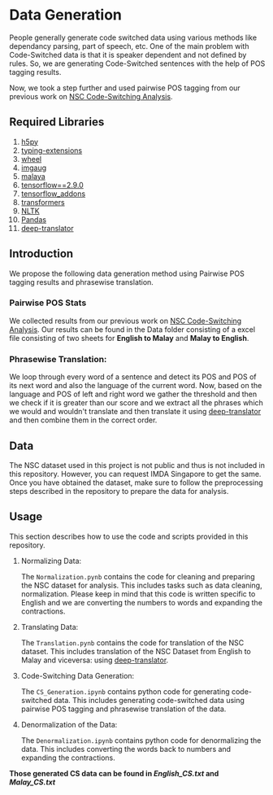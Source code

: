 # Data Generation

People generally generate code switched data using various methods like dependancy parsing, part of speech, etc. One of the main problem with Code-Switched data is that it is speaker dependent and not defined by rules. So, we are generating Code-Switched sentences with the help of POS tagging results.

Now, we took a step further and used pairwise POS tagging from our previous work on [NSC Code-Switching Analysis](https://github.com/kjgpta/NSC-Code-Switch-Analysis). 

## Required Libraries 
1. [h5py](https://pypi.org/project/h5py/)
2. [typing-extensions](https://pypi.org/project/typing-extensions/)
3. [wheel](https://pypi.org/project/wheel/)
4. [imgaug](https://pypi.org/project/imgaug/)
5. [malaya](https://pypi.org/project/malaya/)
6. [tensorflow==2.9.0](https://pypi.org/project/tensorflow/)
7. [tensorflow_addons](https://pypi.org/project/tensorflow-addons/)
8. [transformers](https://pypi.org/project/transformers3/)
9. [NLTK](https://pypi.org/project/nltk/)
10. [Pandas](https://pypi.org/project/pandas/)
11. [deep-translator](https://pypi.org/project/deep-translator/)


## Introduction
We propose the following data generation method using Pairwise POS tagging results and phrasewise translation.

### Pairwise POS Stats
We collected results from our previous work on [NSC Code-Switching Analysis](https://github.com/kjgpta/NSC-Code-Switch-Analysis). Our results can be found in the Data folder consisting of a excel file consisting of two sheets for **English to Malay** and 
**Malay to English**.

### Phrasewise Translation: 
We loop through every word of a sentence and detect its POS and POS of its next word and also the language of the current word. Now, based on the language and POS of left and right word we gather the threshold and then we check if it is greater than our score and we extract all the phrases which we would and wouldn't translate and then translate it using [deep-translator](https://pypi.org/project/deep-translator/) and then combine them in the correct order.

## Data

The NSC dataset used in this project is not public and thus is not included in this repository. However, you can request IMDA Singapore to get the same. Once you have obtained the dataset, make sure to follow the preprocessing steps described in the repository to prepare the data for analysis.

## Usage
This section describes how to use the code and scripts provided in this repository.

1. Normalizing Data:

   The `Normalization.pynb` contains the code for cleaning and preparing the NSC dataset for analysis. This includes tasks such as data cleaning, normalization. Please keep in mind that this code is written specific to English and we are converting the numbers to words and expanding the contractions.

2. Translating Data:

   The `Translation.pynb` contains the code for translation of the NSC dataset. This includes translation of the NSC Dataset from English to Malay and viceversa: using [deep-translator](https://pypi.org/project/deep-translator/).

3. Code-Switching Data Generation:

   The `CS_Generation.ipynb` contains python code for generating code-switched data. This includes generating code-switched data using pairwise POS tagging and phrasewise translation of the data.

4. Denormalization of the Data:

   The `Denormalization.ipynb` contains python code for denormalizing the data. This includes converting the words back to numbers and expanding the contractions.



**Those generated CS data can be found in *English_CS.txt* and *Malay_CS.txt*** 

